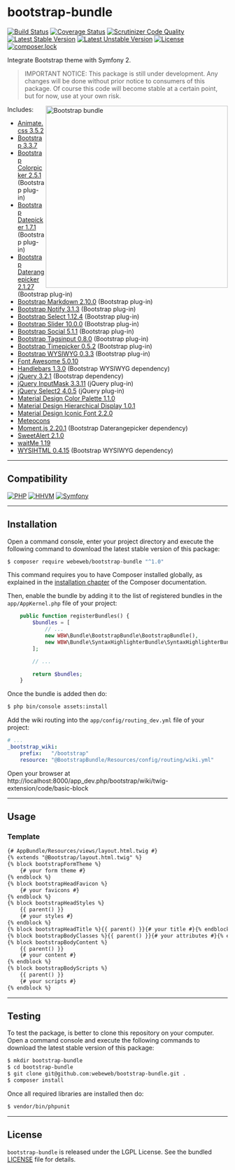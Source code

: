 bootstrap-bundle
================

[![Build Status](https://travis-ci.org/webeweb/bootstrap-bundle.svg?branch=master)](https://travis-ci.org/webeweb/bootstrap-bundle) [![Coverage Status](https://coveralls.io/repos/github/webeweb/bootstrap-bundle/badge.svg?branch=master)](https://coveralls.io/github/webeweb/bootstrap-bundle?branch=master) [![Scrutinizer Code Quality](https://scrutinizer-ci.com/g/webeweb/bootstrap-bundle/badges/quality-score.png?b=master)](https://scrutinizer-ci.com/g/webeweb/bootstrap-bundle/?branch=master) [![Latest Stable Version](https://poser.pugx.org/webeweb/bootstrap-bundle/v/stable)](https://packagist.org/packages/webeweb/bootstrap-bundle) [![Latest Unstable Version](https://poser.pugx.org/webeweb/bootstrap-bundle/v/unstable)](https://packagist.org/packages/webeweb/bootstrap-bundle) [![License](https://poser.pugx.org/webeweb/bootstrap-bundle/license)](https://packagist.org/packages/webeweb/bootstrap-bundle) [![composer.lock](https://poser.pugx.org/webeweb/bootstrap-bundle/composerlock)](https://packagist.org/packages/webeweb/bootstrap-bundle)

Integrate Bootstrap theme with Symfony 2.

> IMPORTANT NOTICE: This package is still under development. Any changes will be
> done without prior notice to consumers of this package. Of course this code
> will become stable at a certain point, but for now, use at your own risk.

<img src="https://raw.githubusercontent.com/webeweb/bootstrap-bundle/master/Resources/doc/images/bootstrap-stack_1024x0860.png" alt="Bootstrap bundle" align="right" width="416"/>

Includes:

- [Animate.css 3.5.2](https://github.com/daneden/animate.css/)
- [Bootstrap 3.3.7](https://getbootstrap.com/docs/3.3/)
- [Bootstrap Colorpicker 2.5.1](https://github.com/farbelous/bootstrap-colorpicker/) (Bootstrap plug-in)
- [Bootstrap Datepicker 1.7.1](https://github.com/uxsolutions/bootstrap-datepicker/) (Bootstrap plug-in)
- [Bootstrap Daterangepicker 2.1.27](http://www.daterangepicker.com/) (Bootstrap plug-in)
- [Bootstrap Markdown 2.10.0](https://github.com/toopay/bootstrap-markdown/) (Bootstrap plug-in)
- [Bootstrap Notify 3.1.3](https://github.com/mouse0270/bootstrap-notify/) (Bootstrap plug-in)
- [Bootstrap Select 1.12.4](https://silviomoreto.github.io/bootstrap-select/) (Bootstrap plug-in)
- [Bootstrap Slider 10.0.0](https://github.com/seiyria/bootstrap-slider/) (Bootstrap plug-in)
- [Bootstrap Social 5.1.1](https://github.com/lipis/bootstrap-social/) (Bootstrap plug-in)
- [Bootstrap Tagsinput 0.8.0](https://github.com/bootstrap-tagsinput/bootstrap-tagsinput/) (Bootstrap plug-in)
- [Bootstrap Timepicker 0.5.2](https://github.com/jdewit/bootstrap-timepicker/) (Bootstrap plug-in)
- [Bootstrap WYSIWYG 0.3.3](https://github.com/bootstrap-wysiwyg/bootstrap3-wysiwyg/) (Bootstrap plug-in)
- [Font Awesome 5.0.10](https://fontawesome.com/)
- [Handlebars 1.3.0](http://handlebarsjs.com/) (Bootstrap WYSIWYG dependency)
- [jQuery 3.2.1](http://jquery.com/) (Bootstrap dependency)
- [jQuery InputMask 3.3.11](https://github.com/RobinHerbots/Inputmask/) (jQuery plug-in)
- [jQuery Select2 4.0.5](https://github.com/select2/select2/) (jQuery plug-in)
- [Material Design Color Palette 1.1.0](https://github.com/zavoloklom/material-design-color-palette/)
- [Material Design Hierarchical Display 1.0.1](https://github.com/zavoloklom/material-design-hierarchical-display/)
- [Material Design Iconic Font 2.2.0](https://github.com/zavoloklom/material-design-iconic-font/)
- [Meteocons](http://www.alessioatzeni.com/meteocons/)
- [Moment.js 2.20.1](http://momentjs.com/) (Bootstrap Daterangepicker dependency)
- [SweetAlert 2.1.0](https://github.com/t4t5/sweetalert/)
- [waitMe 1.19](https://github.com/vadimsva/waitMe/)
- [WYSIHTML 0.4.15](https://github.com/Edicy/wysihtml5/) (Bootstrap WYSIWYG dependency)

---

## Compatibility

[![PHP](https://img.shields.io/badge/PHP-%5E5.6%7C%5E7.0-blue.svg)](http://php.net) [![HHVM](https://img.shields.io/badge/HHVM-ready-orange.svg)](https://hhvm.com/) [![Symfony](https://img.shields.io/badge/Symfony-%5E2.6%7C%5E3.0-brightgreen.svg)](https://symfony.com)

---

## Installation

Open a command console, enter your project directory and execute the following
command to download the latest stable version of this package:

```bash
$ composer require webeweb/bootstrap-bundle "^1.0"
```

This command requires you to have Composer installed globally, as explained in
the [installation chapter](https://getcomposer.org/doc/00-intro.md) of the
Composer documentation.

Then, enable the bundle by adding it to the list of registered bundles
in the `app/AppKernel.php` file of your project:

```php
    public function registerBundles() {
        $bundles = [
            // ...
            new WBW\Bundle\BootstrapBundle\BootstrapBundle(),
            new WBW\Bundle\SyntaxHighlighterBundle\SyntaxHighlighterBundle(),
        ];

        // ...

        return $bundles;
    }
```

Once the bundle is added then do:

```bash
$ php bin/console assets:install
```

Add the wiki routing into the `app/config/routing_dev.yml` file of your project:

```yaml
# ...
_bootstrap_wiki:
    prefix:   "/bootstrap"
    resource: "@BootstrapBundle/Resources/config/routing/wiki.yml"
```

Open your browser at http://localhost:8000/app_dev.php/bootstrap/wiki/twig-extension/code/basic-block

---

## Usage

### Template

```html
{# AppBundle/Resources/views/layout.html.twig #}
{% extends "@Bootstrap/layout.html.twig" %}
{% block bootstrapFormTheme %}
    {# your form theme #}
{% endblock %}
{% block bootstrapHeadFavicon %}
    {# your favicons #}
{% endblock %}
{% block bootstrapHeadStyles %}
    {{ parent() }}
    {# your styles #}
{% endblock %}
{% block bootstrapHeadTitle %}{{ parent() }}{# your title #}{% endblock %}
{% block bootstrapBodyClasses %}{{ parent() }}{# your attributes #}{% endblock %}
{% block bootstrapBodyContent %}
    {{ parent() }}
    {# your content #}
{% endblock %}
{% block bootstrapBodyScripts %}
    {{ parent() }}
    {# your scripts #}
{% endblock %}
```

---

## Testing

To test the package, is better to clone this repository on your computer.
Open a command console and execute the following commands to download the latest
stable version of this package:

```bash
$ mkdir bootstrap-bundle
$ cd bootstrap-bundle
$ git clone git@github.com:webeweb/bootstrap-bundle.git .
$ composer install
```

Once all required libraries are installed then do:

```bash
$ vendor/bin/phpunit
```

---

## License

`bootstrap-bundle` is released under the LGPL License. See the bundled [LICENSE](LICENSE)
file for details.
